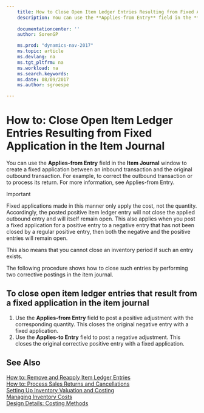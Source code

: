 ```yaml
---
    title: How to Close Open Item Ledger Entries Resulting from Fixed Application in the Item Journal 
    description: You can use the **Applies-from Entry** field in the **Item Journal** window to create a fixed application between an inbound transaction and the original outbound transaction. For example, to correct the outbound transaction or to process its return.
    
    documentationcenter: ''
    author: SorenGP

    ms.prod: "dynamics-nav-2017"
    ms.topic: article
    ms.devlang: na
    ms.tgt_pltfrm: na
    ms.workload: na
    ms.search.keywords:
    ms.date: 08/09/2017
    ms.author: sgroespe

---
```

# How to: Close Open Item Ledger Entries Resulting from Fixed Application in the Item Journal
You can use the **Applies-from Entry** field in the **Item Journal** window to create a fixed application between an inbound transaction and the original outbound transaction. For example, to correct the outbound transaction or to process its return. For more information, see Applies-from Entry.  

> [!IMPORTANT]  
>  Fixed applications made in this manner only apply the cost, not the quantity. Accordingly, the posted positive item ledger entry will not close the applied outbound entry and will itself remain open. This also applies when you post a fixed application for a positive entry to a negative entry that has not been closed by a regular positive entry, then both the negative and the positive entries will remain open.  
>   
>  This also means that you cannot close an inventory period if such an entry exists.  

The following procedure shows how to close such entries by performing two corrective postings in the item journal.  

## To close open item ledger entries that result from a fixed application in the item journal  

1.  Use the **Applies-from Entry** field to post a positive adjustment with the corresponding quantity. This closes the original negative entry with a fixed application.  
2.  Use the **Applies-to Entry** field to post a negative adjustment. This closes the original corrective positive entry with a fixed application.  

## See Also  
[ How to: Remove and Reapply Item Ledger Entries](finance-how-to-remove-and-reapply-item-entries.md)  
 [How to: Process Sales Returns and Cancellations](sales-how-process-sales-returns-cancellations.md)   
 [Setting Up Inventory Valuation and Costing](finance-set-up-inventory-valuation-and-costing.md)   
 [Managing Inventory Costs](finance-manage-inventory-costs.md)   
 [Design Details: Costing Methods](design-details-costing-methods.md)
